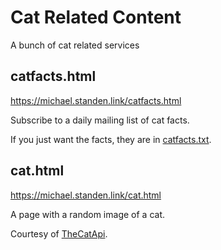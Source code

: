 # Cat Related Content

A bunch of cat related services

## catfacts.html

https://michael.standen.link/catfacts.html

Subscribe to a daily mailing list of cat facts.

If you just want the facts, they are in [catfacts.txt](https://github.com/ScreamingHawk/milk-server-cat/blob/master/catfacts.txt).

## cat.html

https://michael.standen.link/cat.html

A page with a random image of a cat.

Courtesy of [TheCatApi](http://thecatapi.com/).

